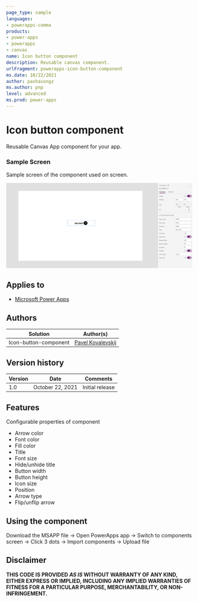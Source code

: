 ```yaml
---
page_type: sample
languages:
- powerapps-comma
products:
- power-apps
- powerapps
- canvas
name: Icon button component
description: Reusable canvas component.
urlFragment: powerapps-icon-button-component
ms.date: 10/22/2021
author: pashasongz
ms.author: pnp
level: advanced
ms.prod: power-apps
---
```


# Icon button component

Reusable Canvas App component for your app.

### Sample Screen

Sample screen of the component used on screen.

![View of the component and configurable properties](./assets/icon-button.png)  

## Applies to

* [Microsoft Power Apps](https://docs.microsoft.com/powerapps/)

## Authors

Solution|Author(s)
--------|---------
Icon-button-component | [Pavel Kovalevskij](https://github.com/pashasongz)

## Version history

Version|Date|Comments
-------|----|--------
1.0|October 22, 2021|Initial release


## Features

Configurable properties of component

* Arrow color
* Font color
* Fill color
* Title
* Font size
* Hide/unhide title
* Button width
* Button height
* Icon size
* Position
* Arrow type
* Flip/unflip arrow

## Using the component

Download the MSAPP file -> Open PowerApps app -> Switch to components screen -> Click 3 dots -> Import components -> Upload file

## Disclaimer

**THIS CODE IS PROVIDED *AS IS* WITHOUT WARRANTY OF ANY KIND, EITHER EXPRESS OR IMPLIED, INCLUDING ANY IMPLIED WARRANTIES OF FITNESS FOR A PARTICULAR PURPOSE, MERCHANTABILITY, OR NON-INFRINGEMENT.**